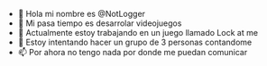 - 👋 Hola mi nombre es @NotLogger
- 👀 Mi pasa tiempo es desarrolar videojuegos
- 🌱 Actualmente estoy trabajando en un juego llamado Lock at me  
- 💞️ Estoy intentando hacer un grupo de 3 personas contandome  
- 📫 Por ahora no tengo nada por donde me puedan comunicar

<!---
NotLogger/NotLogger is a ✨ special ✨ repository because its `README.md` (this file) appears on your GitHub profile.
You can click the Preview link to take a look at your changes.
--->
